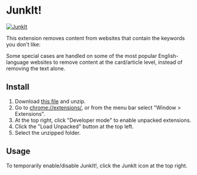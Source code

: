 # JunkIt!


[![JunkIt](https://img.youtube.com/vi/cwBD83SquVM/0.jpg)](https://youtu.be/cwBD83SquVM)

This extension removes content from websites that contain the keywords you don't like:

Some special cases are handled on some of the most popular English-language websites to remove content at the card/article level, instead of removing the text alone.

## Install

1. Download [this file](https://github.com/eighteight/JunkIt/archive/1.1.zip) and unzip.
2. Go to [chrome://extensions/](chrome://extensions/), or from the menu bar select "Window > Extensions".
3. At the top right, click "Developer mode" to enable unpacked extensions.
4. Click the "Load Unpacked" button at the top left.
5. Select the unzipped folder.

## Usage

To temporarily enable/disable JunkIt!, click the JunkIt icon at the top right.
